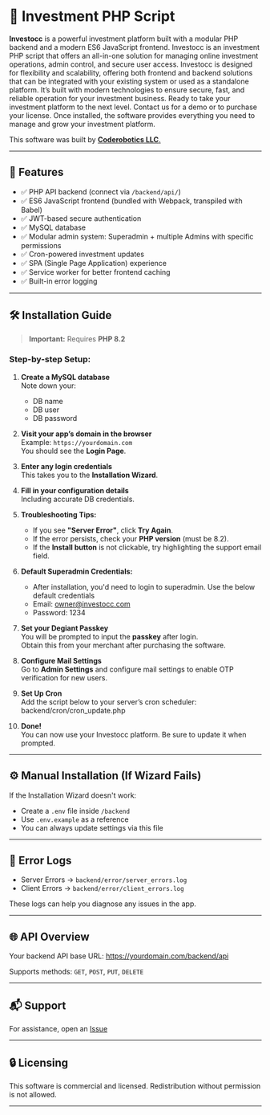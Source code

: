 # 💼 Investment PHP Script

**Investocc** is a powerful investment platform built with a modular PHP backend and a modern ES6 JavaScript frontend. Investocc is an investment PHP script that offers an all-in-one solution for managing online investment operations, admin control, and secure user access. Investocc is designed for flexibility and scalability, offering both frontend and backend solutions that can be integrated with your existing system or used as a standalone platform. It’s built with modern technologies to ensure secure, fast, and reliable operation for your investment business. Ready to take your investment platform to the next level. Contact us for a demo or to purchase your license. Once installed, the software provides everything you need to manage and grow your investment platform.

This software was built by <a href="https://www.coderobotics.com/product/investment-php-script"> **Coderobotics LLC**.</a>

---

## 🚀 Features

- ✅ PHP API backend (connect via `/backend/api/`)
- ✅ ES6 JavaScript frontend (bundled with Webpack, transpiled with Babel)
- ✅ JWT-based secure authentication
- ✅ MySQL database
- ✅ Modular admin system: Superadmin + multiple Admins with specific permissions
- ✅ Cron-powered investment updates
- ✅ SPA (Single Page Application) experience
- ✅ Service worker for better frontend caching
- ✅ Built-in error logging

---

## 🛠️ Installation Guide

> **Important:** Requires **PHP 8.2**

### Step-by-step Setup:

1. **Create a MySQL database**  
   Note down your:  
   - DB name  
   - DB user  
   - DB password  

2. **Visit your app’s domain in the browser**  
   Example: `https://yourdomain.com`  
   You should see the **Login Page**.

3. **Enter any login credentials**  
   This takes you to the **Installation Wizard**.

4. **Fill in your configuration details**  
   Including accurate DB credentials.

5. **Troubleshooting Tips:**
   - If you see **"Server Error"**, click **Try Again**.
   - If the error persists, check your **PHP version** (must be 8.2).
   - If the **Install button** is not clickable, try highlighting the support email field.

6. **Default Superadmin Credentials:**
   - After installation, you'd need to login to superadmin. Use the below default credentials
   - Email: owner@investocc.com
   - Password: 1234

7. **Set your Degiant Passkey**  
You will be prompted to input the **passkey** after login.  
Obtain this from your merchant after purchasing the software.

8. **Configure Mail Settings**  
Go to **Admin Settings** and configure mail settings to enable OTP verification for new users.

9. **Set Up Cron**  
Add the script below to your server’s cron scheduler:
backend/cron/cron_update.php

10. **Done!**  
 You can now use your Investocc platform. Be sure to update it when prompted.

---

## ⚙️ Manual Installation (If Wizard Fails)

If the Installation Wizard doesn't work:

- Create a `.env` file inside `/backend`
- Use `.env.example` as a reference
- You can always update settings via this file

---

## 📂 Error Logs

- Server Errors → `backend/error/server_errors.log`
- Client Errors → `backend/error/client_errors.log`

These logs can help you diagnose any issues in the app.

---

## 🌐 API Overview

Your backend API base URL:
https://yourdomain.com/backend/api


Supports methods: `GET`, `POST`, `PUT`, `DELETE`

---

## 📬 Support

For assistance, open an [Issue](https://www.coderobotics.com/users/login?redirect=contact)  

---

## 🔒 Licensing

This software is commercial and licensed. Redistribution without permission is not allowed.

---
